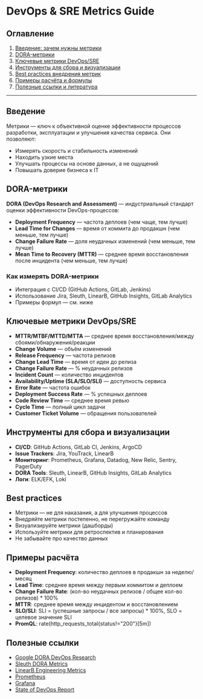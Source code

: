 # DevOps & SRE Metrics Guide

## Оглавление
1. [Введение: зачем нужны метрики](#введение)
2. [DORA-метрики](#dora-метрики)
3. [Ключевые метрики DevOps/SRE](#ключевые-метрики-devopssre)
4. [Инструменты для сбора и визуализации](#инструменты-для-сбора-и-визуализации)
5. [Best practices внедрения метрик](#best-practices)
6. [Примеры расчёта и формулы](#примеры-расчёта)
7. [Полезные ссылки и литература](#полезные-ссылки)

---

## Введение
Метрики — ключ к объективной оценке эффективности процессов разработки, эксплуатации и улучшения качества сервиса. Они позволяют:
- Измерять скорость и стабильность изменений
- Находить узкие места
- Улучшать процессы на основе данных, а не ощущений
- Повышать доверие бизнеса к IT

## DORA-метрики
**DORA (DevOps Research and Assessment)** — индустриальный стандарт оценки эффективности DevOps-процессов:
- **Deployment Frequency** — частота деплоев (чем чаще, тем лучше)
- **Lead Time for Changes** — время от коммита до продакшн (чем меньше, тем лучше)
- **Change Failure Rate** — доля неудачных изменений (чем меньше, тем лучше)
- **Mean Time to Recovery (MTTR)** — среднее время восстановления после инцидента (чем меньше, тем лучше)

### Как измерять DORA-метрики
- Интеграция с CI/CD (GitHub Actions, GitLab, Jenkins)
- Использование Jira, Sleuth, LinearB, GitHub Insights, GitLab Analytics
- Примеры формул — см. ниже

## Ключевые метрики DevOps/SRE
- **MTTR/MTBF/MTTD/MTTA** — среднее время восстановления/между сбоями/обнаружения/реакции
- **Change Volume** — объём изменений
- **Release Frequency** — частота релизов
- **Change Lead Time** — время от идеи до релиза
- **Change Failure Rate** — % неудачных релизов
- **Incident Count** — количество инцидентов
- **Availability/Uptime (SLA/SLO/SLI)** — доступность сервиса
- **Error Rate** — частота ошибок
- **Deployment Success Rate** — % успешных деплоев
- **Code Review Time** — среднее время ревью
- **Cycle Time** — полный цикл задачи
- **Customer Ticket Volume** — обращения пользователей

## Инструменты для сбора и визуализации
- **CI/CD**: GitHub Actions, GitLab CI, Jenkins, ArgoCD
- **Issue Trackers**: Jira, YouTrack, LinearB
- **Мониторинг**: Prometheus, Grafana, Datadog, New Relic, Sentry, PagerDuty
- **DORA Tools**: Sleuth, LinearB, GitHub Insights, GitLab Analytics
- **Логи**: ELK/EFK, Loki

## Best practices
- Метрики — не для наказания, а для улучшения процессов
- Внедряйте метрики постепенно, не перегружайте команду
- Визуализируйте метрики (дашборды)
- Используйте метрики для ретроспектив и планирования
- Не забывайте про качество данных

## Примеры расчёта
- **Deployment Frequency**: количество деплоев в продакшн за неделю/месяц
- **Lead Time**: среднее время между первым коммитом и деплоем
- **Change Failure Rate**: (кол-во неудачных релизов / общее кол-во релизов) * 100%
- **MTTR**: среднее время между инцидентом и восстановлением
- **SLO/SLI**: SLI = (успешные запросы / все запросы) * 100%, SLO = целевое значение SLI
- **PromQL**: rate(http_requests_total{status!="200"}[5m])

## Полезные ссылки
- [Google DORA DevOps Research](https://cloud.google.com/devops)
- [Sleuth DORA Metrics](https://sleuth.io/dora-metrics/)
- [LinearB Engineering Metrics](https://linearb.io/engineering-metrics)
- [Prometheus](https://prometheus.io/)
- [Grafana](https://grafana.com/)
- [State of DevOps Report](https://services.google.com/fh/files/misc/state-of-devops-2023.pdf) 